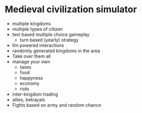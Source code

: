 # Medieval civilization simulator

- multiple kingdoms
- multiple types of citizen
- text based multiple choice gameplay
  - turn based (yearly) strategy
- llm powered interactions
- randomly generated kingdoms in the area
- Take over them all
- manage your own
  - taxes
  - food
  - happyness
  - economy
  - riots
- inter-kingdom trading
- allies, betrayals
- Fights based on army and random chance
